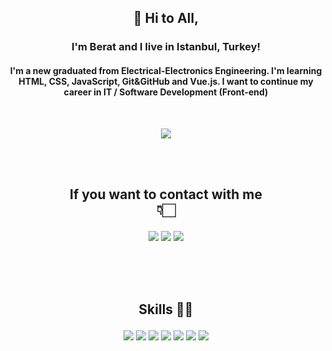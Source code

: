<h2></h2>
<p align="center"> <h2><p align="center"> 👋 Hi to All, </p></h2>

<h3> <p align="center"> I'm Berat and I live in Istanbul, Turkey! </p> </h3>

<h4> <p align="center">I'm a new graduated from Electrical-Electronics Engineering. I'm learning HTML, CSS, JavaScript, Git&GitHub and Vue.js. I want to continue my career in IT / Software Development (Front-end) </p> </h4> <br/>

<p align="center"> <img src= "https://c.tenor.com/0i8TCrriHLUAAAAM/developer-developers.gif" </> </p></br></br>

<h2></h2>
<h2> <p align="center">If you want to contact with me  </br> 👇🏻  </p></h2>
<p align="center">
<a href="https://www.linkedin.com/in/berattutumoglu"><img src="https://icons.iconarchive.com/icons/limav/flat-gradient-social/48/Linkedin-icon.png"></a>
<a href="https://www.instagram.com/berattutumoglu"><img src="https://i.hizliresim.com/5o7y0l1.png"></a>
<a href="https://www.twitter.com/berattutumoglu"><img src="https://icons.iconarchive.com/icons/limav/flat-gradient-social/48/Twitter-icon.png"></a> 
</p> <br/><br/><br/>
<h2></h2>
<h2> <p align="center"> Skills 💪🏻 </p> </h2>

<p align="center">
<a><img src="https://img.icons8.com/color/48/000000/html-5--v1.png"/></a>
<a><img src="https://img.icons8.com/color/48/000000/css3.png"/></a>
<a><img src="https://img.icons8.com/fluency/48/000000/javascript.png"/></a>
<a><img src="https://img.icons8.com/color/48/000000/vue-js.png"/></a>
<a><img src="https://img.icons8.com/color/48/000000/git.png"/></a>
<a><img src="https://img.icons8.com/fluency/48/000000/figma.png"/></a>
<a><img src="https://img.icons8.com/doodle/48/000000/adobe-photoshop.png"/></a>
</p>


